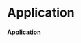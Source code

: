 # Application 

<strong> <a href="https://github.com/pragneshs9/Python/tree/master/Application">Application</a> 
</strong>
